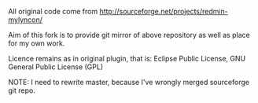 All original code come from http://sourceforge.net/projects/redmin-mylyncon/

Aim of this fork is to provide git mirror of above repository as well as place for my own work.

Licence remains as in original plugin, that is:
Eclipse Public License, GNU General Public License (GPL)

NOTE:
I need to rewrite master, because I've wrongly merged sourceforge git repo.